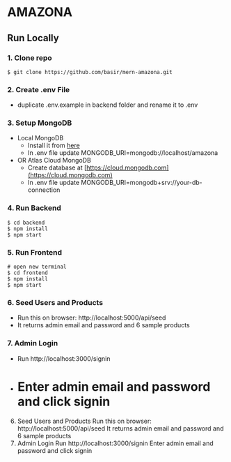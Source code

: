 # AMAZONA

## Run Locally

### 1. Clone repo

```
$ git clone https://github.com/basir/mern-amazona.git
```

### 2. Create .env File

- duplicate .env.example in backend folder and rename it to .env

### 3. Setup MongoDB

- Local MongoDB
  - Install it from [here](https://www.mongodb.com/try/download/community)
  - In .env file update MONGODB_URI=mongodb://localhost/amazona
- OR Atlas Cloud MongoDB
  - Create database at [https://cloud.mongodb.com](https://cloud.mongodb.com)
  - In .env file update MONGODB_URI=mongodb+srv://your-db-connection

### 4. Run Backend

```
$ cd backend
$ npm install
$ npm start
```

### 5. Run Frontend

```
# open new terminal
$ cd frontend
$ npm install
$ npm start
```

### 6. Seed Users and Products

- Run this on browser: http://localhost:5000/api/seed
- It returns admin email and password and 6 sample products

### 7. Admin Login

- Run http://localhost:3000/signin
- # Enter admin email and password and click signin

6. Seed Users and Products
   Run this on browser: http://localhost:5000/api/seed
   It returns admin email and password and 6 sample products
7. Admin Login
   Run http://localhost:3000/signin
   Enter admin email and password and click signin
